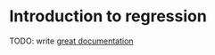 # Introduction to regression

TODO: write [great documentation](http://jacobian.org/writing/what-to-write/)

